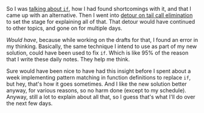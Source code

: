 So I was [talking about `if`](/daily/2024-08-08), how I had found shortcomings
with it, and that I came up with an alternative. Then I went into
[detour on tail call elimination](/daily/2024-08-09) to set the stage for
explaining all of that. That detour would have continued to other topics, and
gone on for multiple days.

_Would have_, because while working on the drafts for that, I found an error in
my thinking. Basically, the same technique I intend to use as part of my new
solution, could have been used to fix `if`. Which is like 95% of the reason that
I write these daily notes. They help me think.

Sure would have been nice to have had this insight before I spent about a week
implementing pattern matching in function definitions to replace `if`, but hey,
that's how it goes sometimes. And I like the new solution better anyway, for
various reasons, so no harm done (except to my schedule). Anyway, still a lot to
explain about all that, so I guess that's what I'll do over the next few days.
